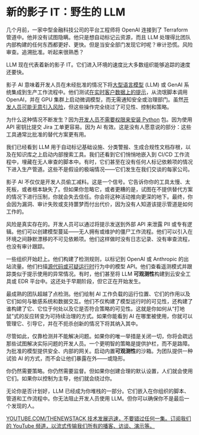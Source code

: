 # 新的影子 IT：野生的 LLM

几个月前，一家中型金融科技公司的平台工程师将 OpenAI 连接到了 Terraform 管道中。他并没有试图隐瞒。他只是想自动标记云资源，而且 LLM 处理得比团队内部构建的任何东西都更好、更快。但是当安全部门发现它时呢？审计恐慌。风险审查。追溯批准。听起来很熟悉？

LLM 现在代表着新的影子 IT。它们进入环境的速度比大多数组织能够追踪的速度还要快。

影子 AI 意味着开发人员在未经批准的情况下将[大型语言模型](https://thenewstack.io/what-is-a-large-language-model/) (LLM) 或 GenAI 系统集成到生产工作流程中。他们测试[在实时客户数据上的提示](https://thenewstack.io/with-leftoverlocals-gpus-can-leak-llm-prompt-data/)，从流氓脚本调用 OpenAI，并在 GPU 集群上启动微调模型，而无需通知安全或治理部门。虽然[开发人员可能无意引入风险](https://thenewstack.io/are-your-development-practices-introducing-api-security-risks/)，但这些操作完全绕过了可见性、控制和策略。

为什么这种情况不断发生？因为[开发人员不需要权限来安装 Python](https://thenewstack.io/why-every-python-dev-needs-virtual-environments-now/) 包。因为使用 API 密钥比提交 Jira 工单更容易。因为 AI 有效。这是没有人愿意说的部分：这些工具通常比批准的替代方案更有用。

我们已经看到 LLM 用于自动标记基础设施、分类警报、生成合规性文档存根，以及在知识库之上启动内部搜索工具。我们还看到它们悄悄地嵌入到 CI/CD 工作流程中，埋藏在无人审查的脚本中。有时，它们甚至在没有任何人标记依赖项的情况下进入生产管道。这些不是假设的极端情况——它们发生在我们交谈的每家公司。

影子 AI 不仅仅是开发人员偷工减料。这是一个信号。它告诉你你的工具太慢、太死板，或者根本缺失了。但如果你忽略它，或者更糟的是，试图在不提供替代方案的情况下进行压制，你就会失去信任。你会将这种活动推向更深的地下。最终，你会因为漏洞、审计失败或支持噩梦而付出代价，因为没有人知道该提示管道是如何工作的。

风险是真实存在的。开发人员可以通过将提示发送到外部 API 来泄露 PII 或专有逻辑。他们可以创建模型蔓延——无人拥有或维护的僵尸工作流程。他们可以引入在环境之间静默漂移的不可见依赖项。他们这样做时没有日志记录、没有审查流程，也没有审计跟踪。

一些组织开始赶上。他们构建了检测规则，以标记到 OpenAI 或 Anthropic 的出站流量。他们扫描[源代码或可疑运行时](https://thenewstack.io/new-open-source-runtime-for-web-developers-uses-p2p/)行为中的模型 API。他们查看遥测模式并跟踪类似于提示使用的异常情况。有时，他们甚至将 LLM **可观测性**构建到云安全工具或 EDR 平台中。这还处于早期阶段，但它正在开始发生。

最成熟的团队超越了点检测。他们绘制 AI 工作负载的运行位置、它们的作用以及它们如何与敏感系统和数据交互。他们不仅构建了模型运行时的可见性，还构建了谁构建了它、它位于何处以及它是否符合策略的可见性。这就是你如何从“打地鼠”式的反应转变为可持续治理的方式。如果你能看到 AI 在哪里被使用，你就可以管理它、引导它，并在不扼杀创新的情况下将其纳入其中。

尽管如此，仅靠检测并不能解决问题。如果你的唯一举措是关闭一切，你将会疏远那些试图解决实际问题的开发人员。一个更明智的策略是提供护栏，而不是路障。为批准的模型提供安全、内部的网关。启动内置**可观测性**的沙箱。为团队提供一种试验 AI 的方式，而不会让他们暴露在外——或隐形。

你仍然需要策略。你仍然需要监督。但如果你创建合理的默认设置，人们就会使用它们。如果你以控制为主导，他们就会绕过你。

无论你是否计划好，LLM 已经成为你堆栈的一部分。它们嵌入在你组织的脚本、管道和工作流程中。你无法阻止开发人员使用 LLM。但你可以确保你不是最后一个发现的人。

[
YOUTUBE.COM/THENEWSTACK
技术发展迅速，不要错过任何一集。订阅我们的 YouTube
频道，以流式传输我们所有的播客、访谈、演示等。
](https://youtube.com/thenewstack?sub_confirmation=1)